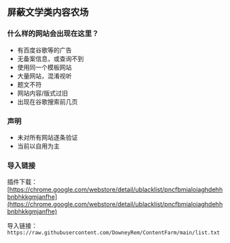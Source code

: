 ## 屏蔽文学类内容农场

### 什么样的网站会出现在这里？
 - 有百度谷歌等的广告
 - 无备案信息，或查询不到
 - 使用同一个模板网站
 - 大量网站，混淆视听
 - 题文不符
 - 网站内容/版式过旧
 - 出现在谷歌搜索前几页


### 声明
- 未对所有网站逐条验证
- 当前以自用为主


### 导入链接

插件下载：[https://chrome.google.com/webstore/detail/ublacklist/pncfbmialoiaghdehhbnbhkkgmjanfhe](https://chrome.google.com/webstore/detail/ublacklist/pncfbmialoiaghdehhbnbhkkgmjanfhe)


导入链接：
`
https://raw.githubusercontent.com/DowneyRem/ContentFarm/main/list.txt
`
